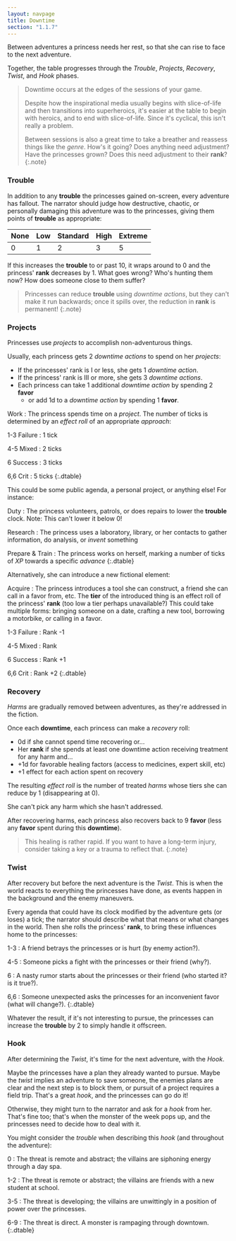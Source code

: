 ```yaml
---
layout: navpage
title: Downtime
section: "1.1.7"
---
```


Between adventures a princess needs her rest, so that she can rise to face to the next adventure.

Together, the table progresses through the _Trouble_, _Projects_, _Recovery_, _Twist_, and _Hook_ phases.

> Downtime occurs at the edges of the sessions of your game.
>
> Despite how the inspirational media usually begins with slice-of-life and then transitions into superheroics,
> it's easier at the table to begin with heroics, and to end with slice-of-life.
> Since it's cyclical, this isn't really a problem.
>
> Between sessions is also a great time to take a breather and reassess things like the _genre_.
> How's it going?
> Does anything need adjustment?
> Have the princesses grown? Does this need adjustment to their **rank**?
{:.note}

### Trouble

In addition to any **trouble** the princesses gained on-screen, every adventure has fallout.
The narrator should judge how destructive, chaotic, or personally damaging this adventure was to the princesses, giving them points of **trouble** as appropriate:

| None | Low | Standard | High | Extreme |
|------|-----|----------|------|---------|
| 0    | 1   | 2        | 3    | 5       |

If this increases the **trouble** to or past 10, it wraps around to 0 and the princess' **rank** decreases by 1.
What goes wrong? Who's hunting them now? How does someone close to them suffer?

> Princesses can reduce **trouble** using _downtime actions_, but they can't make it run backwards;
> once it spills over, the reduction in **rank** is permanent!
{:.note}

### Projects

Princesses use _projects_ to accomplish non-adventurous things.

Usually, each princess gets 2 _downtime actions_ to spend on her _projects_:
* If the princesses' rank is I or less, she gets 1 _downtime action_.
* If the princess' rank is III or more, she gets 3 _downtime actions_.
* Each princess can take 1 additional _downtime action_ by spending 2 **favor**
  * or add 1d to a _downtime action_ by spending 1 **favor**.

Work
: The princess spends time on a _project_. The number of ticks is determined by an _effect roll_ of an appropriate _approach_:

1-3 Failure
: 1 tick

4-5 Mixed
: 2 ticks

6 Success
: 3 ticks

6,6 Crit
: 5 ticks
{:.dtable}



This could be some public agenda, a personal project, or anything else! For instance:

Duty
: The princess volunteers, patrols, or does repairs to lower the **trouble** clock.
  Note: This can't lower it below 0!

Research
: The princess uses a laboratory, library, or her contacts to gather information, do analysis, or _invent_ something

Prepare & Train
: The princess works on herself, marking a number of ticks of _XP_ towards a specific _advance_
{:.dtable}



Alternatively, she can introduce a new fictional element:

Acquire
: The princess introduces a tool she can construct, a friend she can call in a favor from, etc.
  The **tier** of the introduced thing is an effect roll of the princess' **rank** (too low a tier perhaps unavailable?)
  This could take multiple forms:
  bringing someone on a date, crafting a new tool, borrowing a motorbike, or calling in a favor.

1-3 Failure
: Rank -1

4-5 Mixed
: Rank

6 Success
: Rank +1

6,6 Crit
: Rank +2
{:.dtable}



### Recovery

_Harms_ are gradually removed between adventures, as they're addressed in the fiction.

Once each **downtime**, each princess can make a _recovery_ roll:
* 0d if she cannot spend time recovering or...
* Her **rank** if she spends at least one downtime action receiving treatment for any harm and...
* +1d for favorable healing factors (access to medicines, expert skill, etc)
* +1 effect for each action spent on recovery

The resulting _effect roll_ is the number of treated _harms_ whose tiers she can reduce by 1 (disappearing at 0).

She can't pick any harm which she hasn't addressed.

After recovering harms, each princess also recovers back to 9 **favor** (less any **favor** spent during this **downtime**).

> This healing is rather rapid.
> If you want to have a long-term injury, consider taking a key or a trauma to reflect that.
{:.note}

### Twist

After recovery but before the next adventure is the _Twist_.
This is when the world reacts to everything the princesses have done, as events happen in the background and the enemy maneuvers.

Every agenda that could have its clock modified by the adventure gets (or loses) a tick; the narrator should describe what that means or what changes in the world.
Then she rolls the princess' **rank**, to bring these influences home to the princesses:

1-3
: A friend betrays the princesses or is hurt (by enemy action?).

4-5
: Someone picks a fight with the princesses or their friend (why?).

6
: A nasty rumor starts about the princesses or their friend (who started it? is it true?).

6,6
: Someone unexpected asks the princesses for an inconvenient favor (what will change?).
{:.dtable}



Whatever the result, if it's not interesting to pursue, the princesses can increase the **trouble** by 2 to simply handle it offscreen.

### Hook

After determining the _Twist_, it's time for the next adventure, with the _Hook_.

Maybe the princesses have a plan they already wanted to pursue.
Maybe the _twist_ implies an adventure to save someone, the enemies plans are clear and the next step is to block them, or pursuit of a project requires a field trip.
That's a great _hook_, and the princesses can go do it!

Otherwise, they might turn to the narrator and ask for a _hook_ from her.
That's fine too; that's when the monster of the week pops up, and the princesses need to decide how to deal with it.

You might consider the _trouble_ when describing this _hook_ (and throughout the adventure):

0
: The threat is remote and abstract; the villains are siphoning energy through a day spa.

1-2
: The threat is remote or abstract; the villains are friends with a new student at school.

3-5
: The threat is developing; the villains are unwittingly in a position of power over the princesses.

6-9
: The threat is direct. A monster is rampaging through downtown.
{:.dtable}


